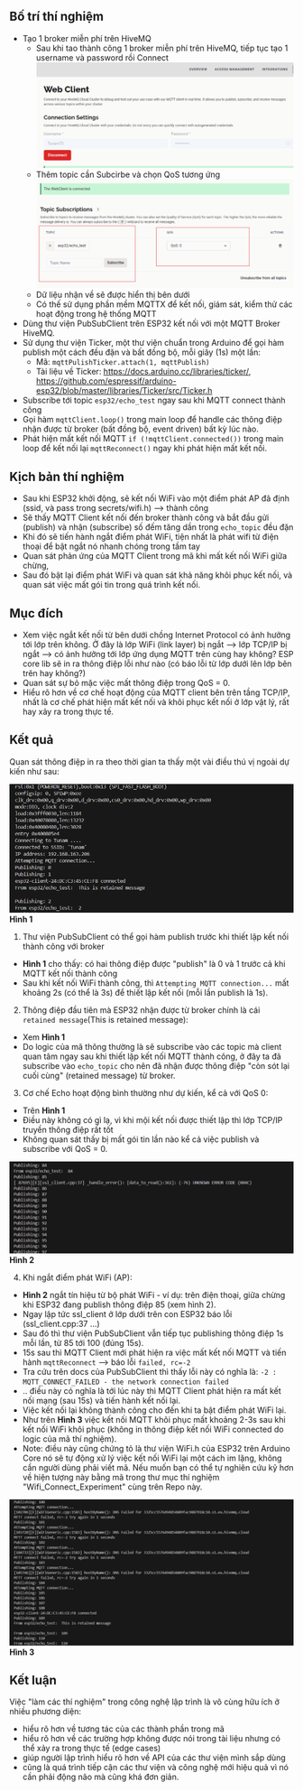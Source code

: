 ## Bố trí thí nghiệm 
- Tạo 1 broker miễn phí trên HiveMQ
    + Sau khi tao thành công 1 broker miễn phí trên HiveMQ, tiếp tục tạo 1 username và password rồi Connect 
    ![Hình 0](./images/Hinh0.png)
    + Thêm topic cần Subcirbe và chọn QoS tương ứng
    ![Hình 0_1](./images/Hinh0_1.png)
    + Dữ liệu nhận về sẽ được hiển thị bên dưới
    + Có thế sử dụng phần mềm MQTTX để kết nối, giám sát, kiểm thử các hoạt động trong hệ thống MQTT 
- Dùng thư viện PubSubClient trên ESP32 kết nối với một MQTT Broker HiveMQ.
- Sử dụng thư viện Ticker, một thư viện chuẩn trong Arduino để gọi hàm publish một cách đều đặn và bất đồng bộ, mỗi giây (1s) một lần:
    + Mã: `mqttPulishTicker.attach(1, mqttPublish)`
    + Tài liệu về Ticker: https://docs.arduino.cc/libraries/ticker/, https://github.com/espressif/arduino-esp32/blob/master/libraries/Ticker/src/Ticker.h 
- Subscribe tới topic `esp32/echo_test` ngay sau khi MQTT connect thành công
- Gọi hàm `mqttClient.loop()` trong main loop để handle các thông điệp nhận được từ broker (bất đồng bộ, event driven) bất kỳ lúc nào. 
- Phát hiện mất kết nối MQTT `if (!mqttClient.connected())` trong main loop để kết nối lại `mqttReconnect()` ngay khi phát hiện mất kết nối.

## Kịch bản thí nghiệm

- Sau khi ESP32 khởi động, sẽ kết nối WiFi vào một điểm phát AP đã định (ssid, và pass trong secrets/wifi.h) --> thành công
- Sẽ thấy MQTT Client kết nối đến broker thành công và bắt đầu gửi (publish) và nhận (subscribe) số đếm tăng dần trong `echo_topic` đều đặn
- Khi đó sẽ tiến hành ngắt điểm phát WiFi, tiện nhất là phát wifi từ điện thoại để bật ngắt nó nhanh chóng trong tầm tay
- Quan sát phản ứng của MQTT Client trong mã khi mất kết nối WiFi giữa chừng, 
- Sau đó bật lại điểm phát WiFi và quan sát khả năng khôi phục kết nối, và quan sát việc mất gói tin trong quá trình kết nối.

## Mục đích 
- Xem việc ngắt kết nối từ bên dưới chồng Internet Protocol có ảnh hưởng tới lớp trên không. Ở đây là lớp WiFi (link layer) bị ngắt --> lớp TCP/IP bị ngắt --> có ảnh hưởng tới lớp ứng dụng MQTT trên cùng hay không? ESP core lib sẽ in ra thông điệp lỗi như nào (có báo lỗi từ lớp dưới lên lớp bên trên hay không?)
- Quan sát sự bỏ mặc việc mất thông điệp trong QoS = 0. 
- Hiểu rõ hơn về cơ chế hoạt động của MQTT client bên trên tầng TCP/IP, nhất là cơ chế phát hiện mất kết nối và khôi phục kết nối ở lớp vật lý, rất hay xảy ra trong thực tế.

## Kết quả
Quan sát thông điệp in ra theo thời gian ta thấy một vài điều thú vị ngoài dự kiến như sau:

![Hình 1](./images/Hinh1_1.png "Hình 1")
**Hình 1**

1. Thư viện PubSubClient có thể gọi hàm publish trước khi thiết lập kết nối thành công với broker
- **Hình 1** cho thấy: có hai thông điệp được "publish" là 0 và 1 trước cả khi MQTT kết nối thành công
- Sau khi kết nối WiFi thành công, thì `Attempting MQTT connection...` mất khoảng 2s (có thể là 3s) để thiết lập kết nối (mỗi lần publish là 1s).

2. Thông điệp đầu tiên mà ESP32 nhận được từ broker chính là cái `retained message`(This is retained message):
- Xem **Hình 1**
- Do logic của mã thông thường là sẽ subscribe vào các topic mà client quan tâm ngay sau khi thiết lập kết nối MQTT thành công, ở đây ta đã subscribe vào `echo_topic` cho nên đã nhận được thông điệp "còn sót lại cuối cùng" (retained message) từ broker. 

3. Cơ chế Echo hoạt động bình thường như dự kiến, kể cả với QoS 0:
- Trên **Hình 1**
- Điều này không có gì lạ, vì khi mội kết nối được thiết lập thì lớp TCP/IP truyền thông điệp rất tốt 
- Không quan sát thấy bị mất gói tin lần nào kể cả việc publish và subscribe với QoS = 0. 

![Hình 2](./images/hinh2.png "Hình 2")
**Hình 2**

4. Khi ngắt điểm phát WiFi (AP):
- **Hình 2** ngắt tín hiệu từ bộ phát WiFi - ví dụ: trên điện thoại, giữa chừng khi ESP32 đang publish thông điệp 85 (xem hình 2).
- Ngay lập tức ssl_client ở lớp dưới trên con ESP32 báo lỗi (ssl_client.cpp:37 ...)
- Sau đó thì thư viện PubSubClient vẫn tiếp tục publishing thông điệp 1s mỗi lần, từ 85 tới 100 (đúng 15s).
- 15s sau thì MQTT Client mới phát hiện ra việc mất kết nối MQTT và tiến hành `mqttReconnect` --> báo lỗi `failed, rc=-2`
- Tra cứu trên docs của PubSubClient thì thấy lỗi này có nghĩa là: `-2 : MQTT_CONNECT_FAILED - the network connection failed`
- .. điều này có nghĩa là tới lúc này thì MQTT Client phát hiện ra mất kết nối mạng (sau 15s) và tiến hành kết nối lại.
- Việc kết nối lại không thành công cho đến khi ta bật điểm phát WiFi lại.
- Như trên **Hình 3** việc kết nối MQTT khôi phục mất khoảng 2-3s sau khi kết nối WiFi khôi phục (không in thông điệp kết nối WiFi connected do logic của mã thí nghiệm). 
- Note: điều này cũng chứng tỏ là thư viện WiFi.h của ESP32 trên Arduino Core nó sẽ tự động xử lý việc kết nối WiFi lại một cách im lặng, không cần người dùng phải viết mã. Nếu muốn bạn có thể tự nghiên cứu kỹ hơn về hiện tượng này bằng mã trong thư mục thí nghiệm "Wifi_Connect_Experiment" cùng trên Repo này. 

![Hình 3](./images/hinh3.png "Hình 3")
**Hình 3**

## Kết luận 

Việc "làm các thí nghiệm" trong công nghệ lập trình là vô cùng hữu ích ở nhiều phương diện:

- hiểu rõ hơn về tương tác của các thành phần trong mã
- hiểu rõ hơn về các trường hợp không được nói trong tài liệu nhưng có thể xảy ra trong thực tế (edge cases)
- giúp người lập trình hiểu rõ hơn về API của các thư viện mình sắp dùng 
- cũng là quá trình tiếp cận các thư viện và công nghệ mới hiệu quả vì nó cần phải động não mà cũng khá đơn giản.